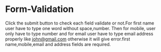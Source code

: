 # Form-Validation

Click the submit button to check each field validate or not.For first name user have to type one word without space,number.
Then for mobile, user only have to type number and for email user have to type email address properly like john@gmail.com otherwise
it will give error.first name,mobile,email and address fields are required.
